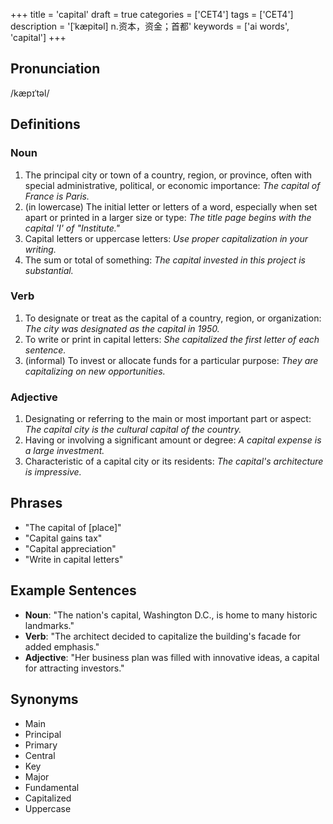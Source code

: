 +++
title = 'capital'
draft = true
categories = ['CET4']
tags = ['CET4']
description = '[ˈkæpitəl] n.资本，资金；首都'
keywords = ['ai words', 'capital']
+++

## Pronunciation
/kæpɪˈtəl/

## Definitions
### Noun
1. The principal city or town of a country, region, or province, often with special administrative, political, or economic importance: *The capital of France is Paris.*
2. (in lowercase) The initial letter or letters of a word, especially when set apart or printed in a larger size or type: *The title page begins with the capital 'I' of "Institute."*
3. Capital letters or uppercase letters: *Use proper capitalization in your writing.*
4. The sum or total of something: *The capital invested in this project is substantial.*

### Verb
1. To designate or treat as the capital of a country, region, or organization: *The city was designated as the capital in 1950.*
2. To write or print in capital letters: *She capitalized the first letter of each sentence.*
3. (informal) To invest or allocate funds for a particular purpose: *They are capitalizing on new opportunities.*

### Adjective
1. Designating or referring to the main or most important part or aspect: *The capital city is the cultural capital of the country.*
2. Having or involving a significant amount or degree: *A capital expense is a large investment.*
3. Characteristic of a capital city or its residents: *The capital's architecture is impressive.*

## Phrases
- "The capital of [place]"
- "Capital gains tax"
- "Capital appreciation"
- "Write in capital letters"

## Example Sentences
- **Noun**: "The nation's capital, Washington D.C., is home to many historic landmarks."
- **Verb**: "The architect decided to capitalize the building's facade for added emphasis."
- **Adjective**: "Her business plan was filled with innovative ideas, a capital for attracting investors."

## Synonyms
- Main
- Principal
- Primary
- Central
- Key
- Major
- Fundamental
- Capitalized
- Uppercase
